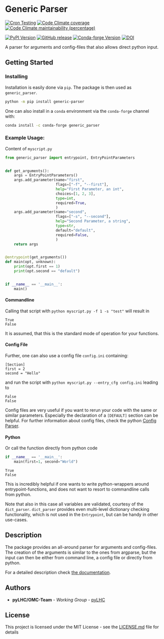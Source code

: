 # Generic Parser
[![Cron Testing](https://github.com/pylhc/generic_parser/workflows/Cron%20Testing/badge.svg)](https://github.com/pylhc/generic_parser/actions?query=workflow%3A%22Cron+Testing%22)
[![Code Climate coverage](https://img.shields.io/codeclimate/coverage/pylhc/generic_parser.svg?style=popout)](https://codeclimate.com/github/pylhc/generic_parser)
[![Code Climate maintainability (percentage)](https://img.shields.io/codeclimate/maintainability-percentage/pylhc/generic_parser.svg?style=popout)](https://codeclimate.com/github/pylhc/generic_parser)
<!-- [![GitHub last commit](https://img.shields.io/github/last-commit/pylhc/generic_parser.svg?style=popout)](https://github.com/pylhc/generic_parser/) -->

[![PyPI Version](https://img.shields.io/pypi/v/generic_parser?label=PyPI&logo=pypi)](https://pypi.org/project/generic_parser/)
[![GitHub release](https://img.shields.io/github/v/release/pylhc/generic_parser?logo=github)](https://github.com/pylhc/generic_parser/)
[![Conda-forge Version](https://img.shields.io/conda/vn/conda-forge/generic_parser?color=orange&logo=anaconda)](https://anaconda.org/conda-forge/generic_parser)
[![DOI](https://zenodo.org/badge/201085116.svg)](https://zenodo.org/badge/latestdoi/201085116)


A parser for arguments and config-files that also allows direct python input.

## Getting Started

### Installing

Installation is easily done via `pip`. The package is then used as `generic_parser`.
```bash
python -m pip install generic-parser
```

One can also install in a `conda` environment via the `conda-forge` channel with:
```bash
conda install -c conda-forge generic_parser
```

### Example Usage:

Content of `myscript.py`
```python
from generic_parser import entrypoint, EntryPointParameters


def get_arguments():
    args = EntryPointParameters()
    args.add_parameter(name="first",
                       flags=["-f", "--first"],
                       help="First Parameter, an int",
                       choices=[1, 2, 3],
                       type=int,
                       required=True,
                       )
    args.add_parameter(name="second",
                       flags=["-s", "--second"],
                       help="Second Parameter, a string",
                       type=str,
                       default="default",
                       required=False,
                       )
    return args


@entrypoint(get_arguments())
def main(opt, unknown):
    print(opt.first == 1)
    print(opt.second == "default")


if __name__ == '__main__':
    main()
```

#### Commandline
Calling that script with ``python myscript.py -f 1 -s "test"`` will result in
```
True
False
```

It is assumed, that this is the standard mode of operation for your functions.

#### Config File
Further, one can also use a config file `config.ini` containing:
```
[Section]
first = 2
second = "Hello"
```
and run the script with `python myscript.py --entry_cfg config.ini` leading to
```
False
False
```

Config files are very useful if you want to rerun your code with the same or similar parameters.
Especially the declaration of a `[DEFAULT]` section can be helpful.
For further information about config files, check the python
[Config Parser](https://docs.python.org/3/library/configparser.html).

#### Python
Or call the function directly from python code

```python
if __name__ == '__main__':
    main(first=1, second="World")
```

```
True
False
```

This is incredibly helpful if one wants to write python-wrappers around entrypoint-functions,
and does not want to resort to commandline calls from python.

Note that also in this case all variables are validated, courtesy of the `dict_parser`.
`dict_parser` provides even multi-level dictionary checking functionality,
which is not used in the `Entrypoint`, but can be handy in other use-cases.

## Description

The package provides an all-around parser for arguments and config-files.
The creation of the arguments is similar to the ones from argparse, but the input
can then be either from command line, a config file or directly from python.

For a detailed description check [the documentation](https://pylhc.github.io/generic_parser).

## Authors

* **pyLHC/OMC-Team** - *Working Group* - [pyLHC](https://github.com/orgs/pylhc/teams/omc-team)


## License

This project is licensed under the MIT License - see the [LICENSE.md](LICENSE.md) file for details
